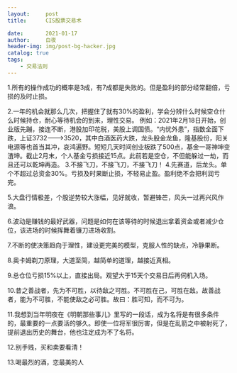 ```yaml
---
layout:     post
title:      CIS股票交易术

date:       2021-01-17
author:     白夜
header-img: img/post-bg-hacker.jpg
catalog: true
tags:
    - 交易法则
---
```




1.所有的操作成功的概率是3成，有7成都是失败的。但是盈利的部分经常翻倍，亏损的及时止损。

2.一年的机会就那么几次，把握住了就有30%的盈利，学会分辨什么时候空仓什么时候持仓，耐心等待机会的到来，理性交易。
例如：2021年2月18日开始，创业版先蹦，接连不断，港股加印花税，美股上调国债。“内忧外患”，指数全面下跌，上证3732--->3520，其中白酒医药大跌，龙头股金龙鱼，隆基股份，阳关电源等也首当其冲，哀鸿遍野。短短几天时间创业板跌了500点，基金一哥神坤变渣坤。截止2月末，个人基金亏损接近15点。此前若是空仓，不但能躲过一劫，而且还可以乾坤再造。
3.不接飞刀，不接飞刀，不接飞刀！
4.先赛道，后龙头。单个不超过总资金30%。亏损及时果断止损，不轻易止盈。盈利绝不会把利润亏完。

5.大盘行情极差，个股逆势较大涨幅，见好就收，暂避锋芒，风头一过再兴风作浪。

6.波动是赚钱的最好武器，问题是如何在该等待的时候退出拿着资金或者减少仓位，该进场的时候挥舞着镰刀进场收割。

7.不断的使决策趋向于理性，建设更完美的模型，克服人性的缺点，冷静果断。

8.奥卡姆剃刀原理，大道至简，越简单的道理，越接近真相。

9.总仓位亏损15%以上，直接出局。观望大于15天个交易日后再伺机入场。

10.昔之善战者，先为不可胜，以待敌之可胜。不可胜在己，可胜在敌。故善战者，能为不可胜，不能使敌之必可胜。故曰：胜可知，而不可为。

11.我想到当年明夜在《明朝那些事儿》里写的一段话，成为名将是有很多条件的，最重要的一点要活的够久。即使一位将军很厉害，但是在乱箭之中被射死了，提前退出历史的舞台，他也注定成为不了名将。

12.别手贱，买和卖要看清！

13.喝最烈的酒，恋最美的人
